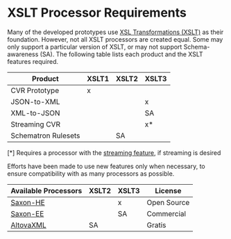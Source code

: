 # XSLT Processor Requirements

Many of the developed prototypes use [XSL Transformations (XSLT)](https://www.w3.org/TR/xslt-30/) as their foundation. However, not all XSLT processors are created equal. Some may only support a particular version of XSLT, or may not support Schema-awareness (SA). The following table lists each product and the XSLT features required.

| Product             | XSLT1 | XSLT2 | XSLT3 |
|---------------------|-------|-------|-------|
| CVR Prototype       | x     |       |       |
| JSON-to-XML         |       |       | x     |
| XML-to-JSON         |       |       | SA    |
| Streaming CVR       |       |       | x*    |
| Schematron Rulesets |       | SA    |       |

[*] Requires a processor with the [streaming feature](https://www.w3.org/TR/xslt-30/#streaming-feature), if streaming is desired

Efforts have been made to use new features only when necessary, to ensure compatibility with as many processors as possible.

| Available Processors | XSLT2 | XSLT3 | License     |
|----------------------|-------|-------|-------------|
| [Saxon-HE](https://www.saxonica.com/products/feature-matrix-10.xml)             |       | x     | Open Source |
| [Saxon-EE](https://www.saxonica.com/products/feature-matrix-10.xml)             |       | SA    | Commercial  |
| [AltovaXML](http://cdn.sw.altova.com/v2013r2/en/AltovaXMLCmu2013.exe)            | SA    |       | Gratis      |

